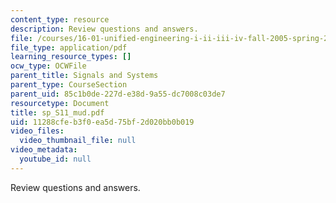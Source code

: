 ```yaml
---
content_type: resource
description: Review questions and answers.
file: /courses/16-01-unified-engineering-i-ii-iii-iv-fall-2005-spring-2006/11288cfeb3f0ea5d75bf2d020bb0b019_sp_S11_mud.pdf
file_type: application/pdf
learning_resource_types: []
ocw_type: OCWFile
parent_title: Signals and Systems
parent_type: CourseSection
parent_uid: 85c1b0de-227d-e38d-9a55-dc7008c03de7
resourcetype: Document
title: sp_S11_mud.pdf
uid: 11288cfe-b3f0-ea5d-75bf-2d020bb0b019
video_files:
  video_thumbnail_file: null
video_metadata:
  youtube_id: null
---
```

Review questions and answers.

